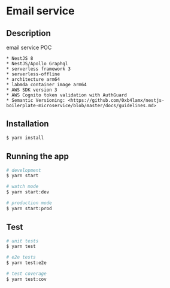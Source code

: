 # Email service

## Description

email service POC

    * NestJS 8
    * NestJS/Apollo Graphql
    * serverless framework 3
    * serverless-offline
    * architecture arm64
    * labmda container image arm64
    * AWS SDK version 3
    * AWS Cognito token validation with AuthGuard
    * Semantic Versioning: <https://github.com/0xb4lamx/nestjs-boilerplate-microservice/blob/master/docs/guidelines.md>

## Installation

```bash
$ yarn install
```

## Running the app

```bash
# development
$ yarn start

# watch mode
$ yarn start:dev

# production mode
$ yarn start:prod
```

## Test

```bash
# unit tests
$ yarn test

# e2e tests
$ yarn test:e2e

# test coverage
$ yarn test:cov
```
